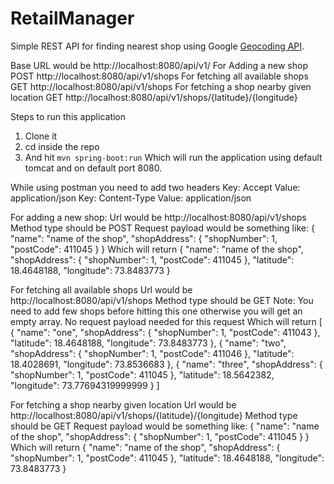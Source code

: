 # RetailManager

Simple REST API for finding nearest shop using Google [Geocoding API](https://developers.google.com/maps/documentation/geocoding/intro).

Base URL would be
http://localhost:8080/api/v1/
For Adding a new shop
POST http://localhost:8080/api/v1/shops
For fetching all available shops
GET http://localhost:8080/api/v1/shops
For fetching a shop nearby given location
GET http://localhost:8080/api/v1/shops/{latitude}/{longitude}

Steps to run this application
1. Clone it
2. cd inside the repo
3. And hit `mvn spring-boot:run`
Which will run the application using default tomcat and on default port 8080.

While using postman you need to add two headers
Key: Accept Value: application/json
Key: Content-Type Value: application/json

For adding a new shop:
Url would be
http://localhost:8080/api/v1/shops
Method type should be POST
Request payload would be something like:
{
    "name": "name of the shop",
    "shopAddress": {
        "shopNumber": 1,
        "postCode": 411045
    }
}
Which will return
{
    "name": "name of the shop",
    "shopAddress": {
        "shopNumber": 1,
        "postCode": 411045
    },
    "latitude": 18.4648188,
    "longitude": 73.8483773
}

For fetching all available shops
Url would be
http://localhost:8080/api/v1/shops
Method type should be GET
Note: You need to add few shops before hitting this one otherwise you will get an empty array.
No request payload needed for this request
Which will return
[
    {
        "name": "one",
        "shopAddress": {
            "shopNumber": 1,
            "postCode": 411043
        },
        "latitude": 18.4648188,
        "longitude": 73.8483773
    },
    {
        "name": "two",
        "shopAddress": {
            "shopNumber": 1,
            "postCode": 411046
        },
        "latitude": 18.4028691,
        "longitude": 73.8536683
    },
    {
        "name": "three",
        "shopAddress": {
            "shopNumber": 1,
            "postCode": 411045
        },
        "latitude": 18.5642382,
        "longitude": 73.77694319999999
    }
]

For fetching a shop nearby given location
Url would be
http://localhost:8080/api/v1/shops/{latitude}/{longitude}
Method type should be GET
Request payload would be something like:
{
    "name": "name of the shop",
    "shopAddress": {
        "shopNumber": 1,
        "postCode": 411045
    }
}
Which will return
{
    "name": "name of the shop",
    "shopAddress": {
        "shopNumber": 1,
        "postCode": 411045
    },
    "latitude": 18.4648188,
    "longitude": 73.8483773
}

